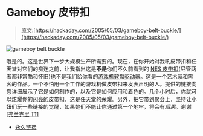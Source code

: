 # Gameboy 皮带扣

> 原文:[https://hackaday.com/2005/05/03/gameboy-belt-buckle/](https://hackaday.com/2005/05/03/gameboy-belt-buckle/)

![gameboy belt buckle](../Images/b2f61d4f5ca6e8b9091dbb637b26ca51.png)

哦是的。这是世界下一步大规模生产所需要的。现在，在你开始对我吼皮带扣和任天堂对它们的痴迷之前，让我指出这是**不是**你们不久前看到的 [NES 皮带扣](http://www.engadget.com/entry/3871089443365299/)(尽管两者都非常酷和怀旧)也不是我们给你看的[游戏机软盘驱动器](http://hackaday.com/entry/1234000543041024/)。这是一个艺术家和黑客的作品。一个不怕用一个工作的游戏机做皮带扣来发表声明的人。提供的链接向您详细展示了它是如何制作的，以及它是如何应用和着色的。几个小时后，你就可以炫耀你的[闪亮的](http://hackaday.com/entry/1234000860041105/)皮带扣，这是任天堂的荣耀。另外，把它带到聚会上，坚持让小妞们玩一些链接的觉醒，如果她们不能让你通过第一个地牢，将会有*后果*。谢谢[[弗兰克里 T11](http://franklid.blogspot.com)

*   [永久链接](http://franklid.blogspot.com/2005/05/gbc-mod-part-2-blingboy-version-10.html)